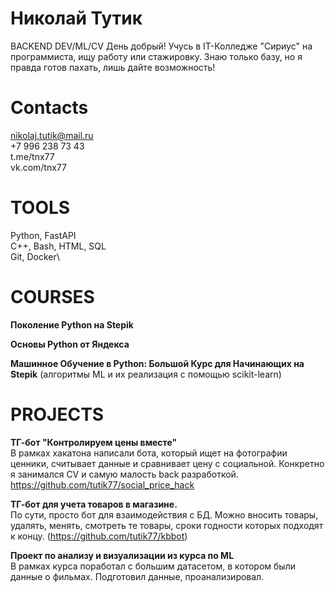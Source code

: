 # Николай Тутик
BACKEND DEV/ML/CV
День добрый! Учусь в IT-Колледже "Сириус" на программиста, ищу работу или стажировку. Знаю только базу, но я правда готов пахать, лишь дайте возможность!
# Contacts
nikolaj.tutik@mail.ru\
+7 996 238 73 43\
t.me/tnx77\
vk.com/tnx77
# TOOLS
Python, FastAPI\
С++, Bash, HTML, SQL\
Git, Docker\
# COURSES
**Поколение Python на Stepik**

**Основы Python от Яндекса**

**Машинное Обучение в Python: Большой Курс для Начинающих на Stepik** (алгоритмы ML и их реализация с помощью scikit-learn)
# PROJECTS
**ТГ-бот "Контролируем цены вместе"**\
В рамках хакатона написали бота, который ищет на фотографии ценники, считывает данные и сравнивает цену с социальной. Конкретно я занимался CV и самую малость back разработкой.
https://github.com/tutik77/social_price_hack

**ТГ-бот для учета товаров в магазине.**\
По сути, просто бот для взаимодействия с БД. Можно вносить товары, удалять, менять, смотреть те товары, сроки годности которых подходят к концу.
(https://github.com/tutik77/kbbot)

**Проект по анализу и визуализации из курса по ML**\
В рамках курса поработал с большим датасетом, в котором были данные о фильмах. Подготовил данные, проанализировал.
